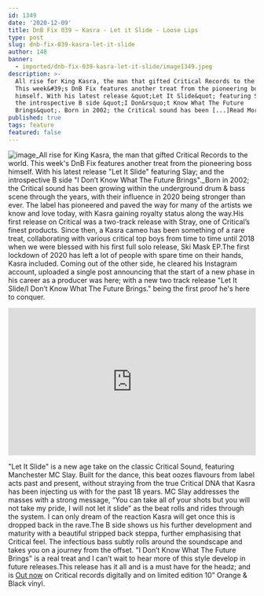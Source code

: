 ```yaml
---
id: 1349
date: '2020-12-09'
title: DnB Fix 039 – Kasra - Let it Slide - Loose Lips
type: post
slug: dnb-fix-039-kasra-let-it-slide
author: 148
banner:
  - imported/dnb-fix-039-kasra-let-it-slide/image1349.jpeg
description: >-
  All rise for King Kasra, the man that gifted Critical Records to the world.
  This week&#39;s DnB Fix features another treat from the pioneering boss
  himself. With his latest release &quot;Let It Slide&quot; featuring Slay; and
  the introspective B side &quot;I Don&rsquo;t Know What The Future
  Brings&quot;. Born in 2002; the Critical sound has been [...]Read More...
published: true
tags: feature
featured: false
---
```

![image](../imported/dnb-fix-039-kasra-let-it-slide/image1349.jpeg)_All rise for King Kasra, the man that gifted Critical Records to the world. This week's DnB Fix features another treat from the pioneering boss himself. With his latest release "Let It Slide" featuring Slay; and the introspective B side "I Don’t Know What The Future Brings"._Born in 2002; the Critical sound has been growing within the underground drum & bass scene through the years, with their influence in 2020 being stronger than ever. The label has pioneered and paved the way for many of the artists we know and love today, with Kasra gaining royalty status along the way.His first release on Critical was a two-track release with Stray, one of Critical’s finest products. Since then, a Kasra cameo has been something of a rare treat, collaborating with various critical top boys from time to time until 2018 when we were blessed with his first full solo release, Ski Mask EP.The first lockdown of 2020 has left a lot of people with spare time on their hands, Kasra included. Coming out of the other side, he cleared his Instagram account, uploaded a single post announcing that the start of a new phase in his career as a producer was here; with a new two track release "Let It Slide/I Don’t Know What The Future Brings." being the first proof he's here to conquer.

<iframe width='100%' height='300' scrolling='no' frameborder='no' allow='autoplay' src='https://www.youtube.com/embed/3qjsO5Cs1Wo'></iframe>

"Let It Slide" is a new age take on the classic Critical Sound, featuring Manchester MC Slay. Built for the dance, this beat oozes flavours from label acts past and present, without straying from the true Critical DNA that Kasra has been injecting us with for the past 18 years. MC Slay addresses the masses with a strong message, “You can take all of your shots but you will not take my pride, I will not let it slide” as the beat rolls and rides through the system. I can only dream of the reaction Kasra will get once this is dropped back in the rave.The B side shows us his further development and maturity with a beautiful stripped back steppa, further emphasising that Critical feel. The infectious bass subtly rolls around the soundscape and takes you on a journey from the offset. "I Don’t Know What The Future Brings" is a real treat and I can’t wait to hear more of this style develop in future releases.This release has it all and is a must have for the headz; and is [Out now](https://shop.criticalmusic.com/vinyl/crit157) on Critical records digitally and on limited edition 10” Orange & Black vinyl.